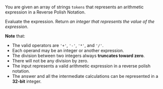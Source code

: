 You are given an array of strings `tokens` that represents an arithmetic expression in a Reverse Polish Notation.

Evaluate the expression. Return *an integer that represents the value of the expression*.

**Note** that:
- The valid operators are `'+'`, `'-'`, `'*'`, and `'/'`.
- Each operand may be an integer or another expression.
- The division between two integers always **truncates toward zero**.
- There will not be any division by zero.
- The input represents a valid arithmetic expression in a reverse polish notation.
- The answer and all the intermediate calculations can be represented in a **32-bit** integer.